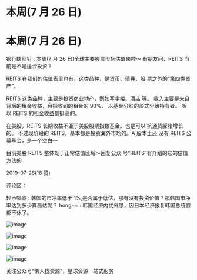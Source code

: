 # 本周(7 月 26 日)

# 本周(7 月 26 日)

银行螺丝钉 : 本周(7 月 26 日)全球主要股票市场估值来啦～ 有朋友问，REITS 当前是不是适合投资？

REITS 在我们的估值表里也有。这类品种，是货币、债券、股 票之外的“第四类资产”。

REITS 这类品种，主要是投资商业地产，例如写字楼、酒店 等。 收入主要是来自背后的租金收益，会把收到的租金的 90%， 以基金分红的形式分给持有者。 所以 REITS 的租金收益都挺高的。

在美股，REITS 长期收益不亚于美股股票指数基金。也是可以 抗通货膨胀增长的。 不过现阶段的 REITS，基本都是投资海外市场的。A 股本土还 没有 REITS 公募基金，是一个空白～

目前美股 REITS 整体处于正常估值区域～回复公众 号“REITS”有介绍的它的估值方法的

2019-07-28(16 赞)

评论区：

轻声唱歌 : 韩国的市净率低于 1%,是否属于低估，那有没有投资价值？那韩国市净率达到多少算高估呢？ hong~~ : 韩国经济内忧外患，因日本经济报复韩国总统假都不休了。

![image](img/Image_045.png)

![image](img/Image_046.png)

![image](img/Image_047.png)

![image](img/Image_048.png)

关注公众号"懒人找资源"，星球资源一站式服务
